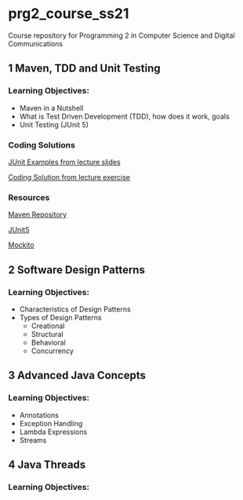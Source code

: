 # prg2_course_ss21
Course repository for Programming 2 in Computer Science and Digital Communications

## 1 Maven, TDD and Unit Testing
### Learning Objectives:
- Maven in a Nutshell
- What is Test Driven Development (TDD), how does it work, goals
- Unit Testing (JUnit 5)

### Coding Solutions
[JUnit Examples from lecture slides](https://github.com/leonardo1710/TddMavenExample)

[Coding Solution from lecture exercise](https://github.com/leonardo1710/PRG2PointExampleSolution)

### Resources
[Maven Repository](https://mvnrepository.com/)

[JUnit5](https://junit.org/junit5/docs/current/user-guide/)

[Mockito](https://site.mockito.org/)

## 2 Software Design Patterns
### Learning Objectives:
- Characteristics of Design Patterns
- Types of Design Patterns
    - Creational
    - Structural
    - Behavioral
    - Concurrency

## 3 Advanced Java Concepts
### Learning Objectives:
- Annotations
- Exception Handling
- Lambda Expressions
- Streams

## 4 Java Threads
### Learning Objectives:
